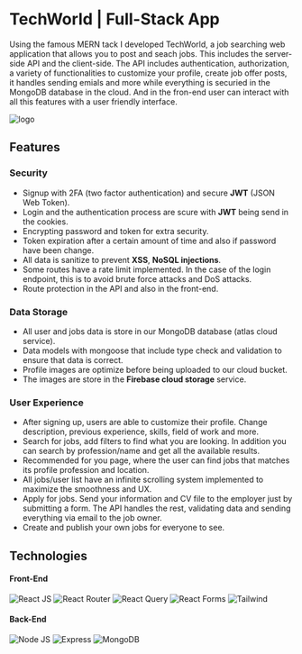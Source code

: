 # TechWorld | Full-Stack App
Using the famous MERN tack I developed TechWorld, a job searching web application that allows you to post and seach jobs. This includes the server-side API and the client-side. The API includes authentication, authorization, a variety of functionalities to customize your profile, create job offer posts, it handles sending emials and more while everything is securied in the MongoDB database in the cloud. And in the fron-end user can interact with all this features with a user friendly interface.

![logo](https://firebasestorage.googleapis.com/v0/b/jobsapp-2b306.appspot.com/o/logo1.png?alt=media&token=f5d203e4-b8fc-47d9-a71a-37f7acf995e7&_gl=1*v1x7lh*_ga*MTgyNTUwNTc2OS4xNjk3NDk0NTQw*_ga_CW55HF8NVT*MTY5NzU3MTc4Ny4zLjEuMTY5NzU3MTgyNi4yMS4wLjA.)
## Features

### Security
 - Signup with 2FA (two factor authentication) and secure **JWT** (JSON Web Token).
 - Login and the authentication process are scure with **JWT** being send in the cookies.
 - Encrypting password and token for extra security.
 - Token expiration after a certain amount of time and also if password have been change.
 - All data is sanitize to prevent **XSS**, **NoSQL injections**.
 - Some routes have a rate limit implemented. In the case of the login endpoint, this is to avoid brute force attacks and DoS attacks.
 - Route protection in the API and also in the front-end.

### Data Storage
 - All user and jobs data is store in our MongoDB database (atlas cloud service).
 - Data models with mongoose that include type check and validation to ensure that data is correct.
 - Profile images are optimize before being uploaded to our cloud bucket.
 - The images are store in the **Firebase cloud storage** service.

### User Experience
 - After signing up, users are able to customize their profile. Change description, previous experience, skills, field of work and more.
 - Search for jobs, add filters to find what you are looking. In addition you can search by profession/name and get all the available results.
 - Recommended for you page, where the user can find jobs that matches its profile profession and location.
 - All jobs/user list have an infinite scrolling system implemented to maximize the smoothness and UX.
 - Apply for jobs. Send your information and CV file to the employer just by submitting a form. The API handles the rest, validating data and sending everything via email to the job owner.
 - Create and publish your own jobs for everyone to see.

## Technologies
#### Front-End
![React JS](https://img.shields.io/badge/React-20232A?style=for-the-badge&logo=react&logoColor=61DAFB)
![React Router](https://img.shields.io/badge/React_Router-CA4245?style=for-the-badge&logo=react-router&logoColor=white)
![React Query](https://img.shields.io/badge/React_Query-FF4154?style=for-the-badge&logo=React_Query&logoColor=white)
![React Forms](https://img.shields.io/badge/React%20Hook%20Form-EC5990.svg?style=for-the-badge&logo=React-Hook-Form&logoColor=white)
![Tailwind](https://img.shields.io/badge/Tailwind_CSS-38B2AC?style=for-the-badge&logo=tailwind-css&logoColor=white)

#### Back-End
![Node JS](https://img.shields.io/badge/Node%20js-339933?style=for-the-badge&logo=nodedotjs&logoColor=white)
![Express](https://img.shields.io/badge/Express%20js-000000?style=for-the-badge&logo=express&logoColor=white)
![MongoDB](https://img.shields.io/badge/MongoDB-4EA94B?style=for-the-badge&logo=mongodb&logoColor=white)

















